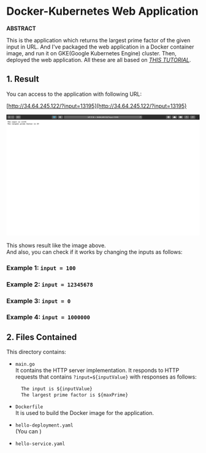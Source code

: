 # Docker-Kubernetes Web Application   

**ABSTRACT**   

This is the application which returns the largest prime factor of the given input in URL.
And I've packaged the web application in a Docker container image, and run it on GKE(Google Kubernetes Engine) cluster.
Then, deployed the web application. 
All these are all based on _[THIS TUTORIAL](https://cloud.google.com/kubernetes-engine/docs/tutorials/hello-app)_.

## 1. Result      
You can access to the application with following URL:   
   
[http://34.64.245.122/?input=13195](http://34.64.245.122/?input=13195)   

<img width=1000 src="https://github.com/SeiwonPark/Docker-Kubernetes/blob/main/images/example1.png" >   

This shows result like the image above.   
And also, you can check if it works by changing the inputs as follows:   

### Example 1: `input = 100`   


### Example 2: `input = 12345678`   


### Example 3: `input = 0`   


### Example 4: `input = 1000000`   



## 2. Files Contained   
This directory contains:

- `main.go`    
  It contains the HTTP server implementation. It responds to HTTP
  requests that contains `?input=${inputValue}` with responses as follows:
  ```
    The input is ${inputValue}   
    The largest prime factor is ${maxPrime}
  ```   
  
- `Dockerfile`   
  It is used to build the Docker image for the application.


- `hello-deployment.yaml`   
(You can )

- `hello-service.yaml`   

